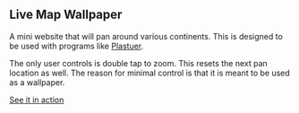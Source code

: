 ## **Live Map Wallpaper** ##

A mini website that will pan around various continents. This is designed to be used with programs like [Plastuer](http://plastuer.com/).

The only user controls is double tap to zoom. This resets the next pan location as well. The reason for minimal control is that it is meant to be used as a wallpaper.

[See it in action](https://drive.google.com/file/d/0B4WUm6qda7VbMEtXd0NkazRHYUU/view)
